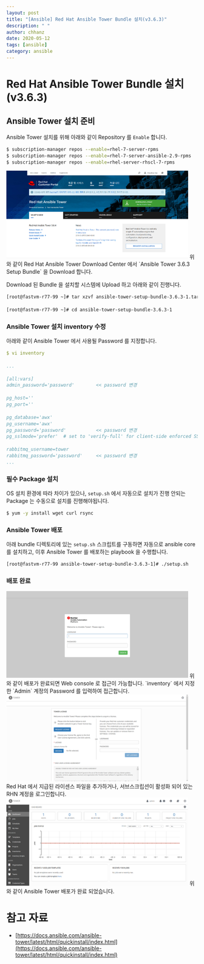 ```yaml
---
layout: post
title: "[Ansible] Red Hat Ansible Tower Bundle 설치(v3.6.3)"
description: " "
author: chhanz
date: 2020-05-12
tags: [ansible]
category: ansible
---
```


# Red Hat Ansible Tower Bundle 설치(v3.6.3)

## Ansible Tower 설치 준비
Ansible Tower 설치를 위해 아래와 같이 Repository 를 `Enable` 합니다.   
```bash
$ subscription-manager repos --enable=rhel-7-server-rpms
$ subscription-manager repos --enable=rhel-7-server-ansible-2.9-rpms
$ subscription-manager repos --enable=rhel-server-rhscl-7-rpms
```

<img src="/assets/images/post/2020-05-12-ansible-tower/1.png" style="max-width: 95%; height: auto;">   
위와 같이 Red Hat Ansible Tower Download Center 에서 `Ansible Tower 3.6.3 Setup Bundle` 을 Download 합니다.   
   
Download 된 Bundle 을 설치할 시스템에 Upload 하고 아래와 같이 진행니다.   
   
```bash
[root@fastvm-r77-99 ~]# tar xzvf ansible-tower-setup-bundle-3.6.3-1.tar.gz

[root@fastvm-r77-99 ~]# cd ansible-tower-setup-bundle-3.6.3-1
```
   
### Ansible Tower 설치 inventory 수정
아래와 같이 Ansible Tower 에서 사용될 Password 를 지정합니다.   
```yaml
$ vi inventory

...

[all:vars]
admin_password='password'        << password 변경

pg_host=''
pg_port=''

pg_database='awx'
pg_username='awx'
pg_password='password'           << password 변경
pg_sslmode='prefer'  # set to 'verify-full' for client-side enforced SSL

rabbitmq_username=tower 
rabbitmq_password='password'     << password 변경
... 

```
   
### 필수 Package 설치
OS 설치 환경에 따라 차이가 있으나, `setup.sh` 에서 자동으로 설치가 진행 안되는 Package 는 수동으로 설치를 진행해야됩니다.   
```bash
$ yum -y install wget curl rsync
```
   
### Ansible Tower 배포
아래 bundle 디렉토리에 있는 `setup.sh` 스크립트를 구동하면 자동으로 ansible core 를 설치하고, 이후 Ansible Tower 를 배포하는 playbook 을 수행합니다.   
```bash
[root@fastvm-r77-99 ansible-tower-setup-bundle-3.6.3-1]# ./setup.sh
```
   
### 배포 완료

<img src="/assets/images/post/2020-05-12-ansible-tower/2.png" style="max-width: 95%; height: auto;">   
위와 같이 배포가 완료되면 Web console 로 접근이 가능합니다.   
`inventory` 에서 지정한 `Admin` 계정의 Password 를 입력하여 접근합니다.   
   
<img src="/assets/images/post/2020-05-12-ansible-tower/3.png" style="max-width: 95%; height: auto;">   
Red Hat 에서 지급된 라이센스 파일을 추가하거나, 서브스크립션이 활성화 되어 있는 RHN 계정을 로그인합니다.   
   
<img src="/assets/images/post/2020-05-12-ansible-tower/4.png" style="max-width: 95%; height: auto;">   
위와 같이 Ansible Tower 배포가 완료 되었습니다.   
   
# 참고 자료
* [https://docs.ansible.com/ansible-tower/latest/html/quickinstall/index.html](https://docs.ansible.com/ansible-tower/latest/html/quickinstall/index.html)   
